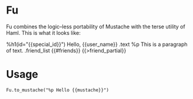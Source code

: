 Fu
==

Fu combines the logic–less portability of Mustache with the terse utility of Haml. This is what it looks like:

  %h1(id="{{special_id}}") Hello, {{user_name}}
  .text
    %p
      This is a paragraph of 
      text.
  .friend_list
    {{#friends}}
      {{>friend_partial}}
    
Usage
=====

    Fu.to_mustache("%p Hello {{mustache}}")
